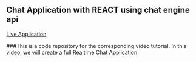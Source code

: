 ## Chat Application with REACT using chat engine api
[Live Application](https://area51-chat-application.netlify.app/)

###This is a code repository for the corresponding video tutorial. In this video, we will create a full Realtime Chat Application
